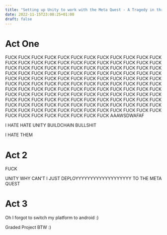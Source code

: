 ```yaml
---
title: "Setting up Unity to work with the Meta Quest - A Tragedy in three acts"
date: 2022-11-15T23:08:25+01:00
draft: false
---
```


# Act One
FUCK FUCK FUCK FUCK FUCK FUCK FUCK FUCK FUCK FUCK FUCK FUCK FUCK FUCK FUCK FUCK FUCK FUCK FUCK FUCK
FUCK FUCK FUCK FUCK FUCK FUCK FUCK FUCK FUCK FUCK FUCK FUCK FUCK FUCK FUCK FUCK FUCK FUCK FUCK FUCK
FUCK FUCK FUCK FUCK FUCK FUCK FUCK FUCK FUCK FUCK FUCK FUCK FUCK FUCK FUCK FUCK FUCK FUCK FUCK FUCK
FUCK FUCK FUCK FUCK FUCK FUCK FUCK FUCK FUCK FUCK FUCK FUCK FUCK FUCK FUCK FUCK FUCK FUCK FUCK FUCK
FUCK FUCK FUCK FUCK FUCK FUCK FUCK FUCK FUCK FUCK FUCK FUCK FUCK FUCK FUCK FUCK FUCK FUCK FUCK FUCK
FUCK FUCK FUCK FUCK FUCK FUCK FUCK FUCK FUCK FUCK FUCK FUCK FUCK FUCK FUCK FUCK FUCK FUCK FUCK FUCK
FUCK FUCK FUCK FUCK FUCK FUCK FUCK FUCK FUCK FUCK FUCK FUCK FUCK FUCK FUCK FUCK FUCK FUCK FUCK FUCK
AAAWSDWAFAF

I HATE
HATE
UNITY BUILDCHAIN BULLSHIT

I HATE THEM

# Act 2
FUCK

UNITY WHY CAN'T I JUST DEPLOYYYYYYYYYYYYYYYYYYY TO THE META QUEST

# Act 3
Oh I forgot to switch my platform to android :)

Graded Project BTW :)